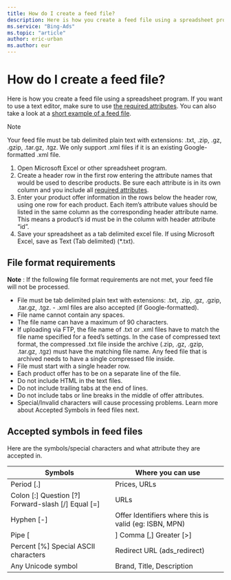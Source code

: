 ```yaml
---
title: How do I create a feed file?
description: Here is how you create a feed file using a spreadsheet program.
ms.service: "Bing-Ads"
ms.topic: "article"
author: eric-urban
ms.author: eur
---
```


# How do I create a feed file?

Here is how you create a feed file using a spreadsheet program. If you want to use a text editor, make sure to use [the required attributes](./hlp_BA_CONC_AboutBingMerchantCenterCatalogFile.md). You can also take a look at a [short example of a feed file](https://go.microsoft.com/fwlink?LinkId=506749).

> [!NOTE]
> Your feed file must be tab delimited plain text with extensions: .txt, .zip, .gz, .gzip, .tar.gz, .tgz. We only support .xml files if it is an existing Google-formatted .xml file.

1. Open Microsoft Excel or other spreadsheet program.
1. Create a header row in the first row entering the attribute names that would be used to describe products.   Be sure each attribute is in its own column and you include all [required attributes](./hlp_BA_CONC_AboutBingMerchantCenterCatalogFile.md).
1. Enter your product offer information in the rows below the header row, using one row for each product.               Each item’s attribute values should be listed in the same column as the corresponding header attribute name. This means a product’s id must be in the column with header attribute “id”.
1. Save your spreadsheet as a tab delimited excel file. If using Microsoft Excel, save as Text (Tab delimited) (\*.txt).

## File format requirements

**Note** : If the following file format requirements are not met, your feed file will not be processed.

- File must be tab delimited plain text with extensions: .txt, .zip, .gz, .gzip, .tar.gz, .tgz.        -	.xml files are also accepted (if Google-formatted).
- File name cannot contain any spaces.
- The file name can have a maximum of 90 characters.
- If uploading via FTP, the file name of .txt or .xml files have to match the file name specified for a feed’s settings.        In the case of compressed text format, the compressed .txt file inside the archive (.zip, .gz, .gzip, .tar.gz, .tgz) must have the matching file name. Any feed file that is archived needs to have a single compressed file inside.
- File must start with a single header row.
- Each product offer has to be on a separate line of the file.
- Do not include HTML in the text files.
- Do not include trailing tabs at the end of lines.
- Do not include tabs or line breaks in the middle of offer attributes.
- Special/Invalid characters will cause processing problems. Learn more about Accepted Symbols in feed files next.

## Accepted symbols in feed files

Here are the symbols/special characters and what attribute they are accepted in.

|Symbols|Where you can use|
|---|---|
|Period [.]|Prices, URLs|
|Colon [:]          Question [?]          Forward-slash [/]          Equal [=]|URLs|
|Hyphen [-]|Offer Identifiers where this is valid (eg: ISBN, MPN)|
|Pipe [|]          Comma [,]           Greater [>]|Multi-value fields (MerchantCategory, B_Category)|
|Percent [%]          Special ASCII characters|Redirect URL (ads_redirect)|
|Any Unicode symbol|Brand, Title, Description|


